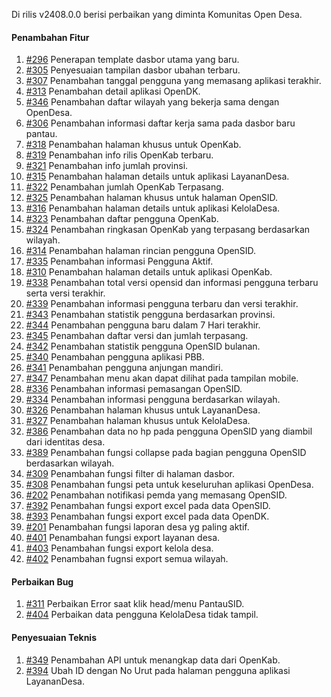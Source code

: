 Di rilis v2408.0.0 berisi perbaikan yang diminta Komunitas Open Desa.

#### Penambahan Fitur

1. [#296](https://github.com/OpenSID/pantau/issues/296) Penerapan template dasbor utama yang baru.
2. [#305](https://github.com/OpenSID/pantau/issues/305) Penyesuaian tampilan dasbor ubahan terbaru.
3. [#307](https://github.com/OpenSID/pantau/issues/307) Penambahan tanggal pengguna yang memasang aplikasi terakhir.
4. [#313](https://github.com/OpenSID/pantau/issues/313) Penambahan detail aplikasi OpenDK.
5. [#346](https://github.com/OpenSID/pantau/issues/346) Penambahan daftar wilayah yang bekerja sama dengan OpenDesa.
6. [#306](https://github.com/OpenSID/pantau/issues/306) Penambahan informasi daftar kerja sama pada dasbor baru pantau.
7. [#318](https://github.com/OpenSID/pantau/issues/318) Penambahan halaman khusus untuk OpenKab.
8. [#319](https://github.com/OpenSID/pantau/issues/319) Penambahan info rilis OpenKab terbaru.
9. [#321](https://github.com/OpenSID/pantau/issues/321) Penambahan info jumlah provinsi.
10. [#315](https://github.com/OpenSID/pantau/issues/315) Penambahan  halaman details untuk aplikasi LayananDesa.
11. [#322](https://github.com/OpenSID/pantau/issues/322) Penambahan jumlah OpenKab Terpasang.
12. [#325](https://github.com/OpenSID/pantau/issues/325) Penambahan halaman khusus untuk halaman OpenSID.
13. [#316](https://github.com/OpenSID/pantau/issues/316) Penambahan halaman details untuk aplikasi KelolaDesa.
14. [#323](https://github.com/OpenSID/pantau/issues/323) Penambahan daftar pengguna OpenKab.
15. [#324](https://github.com/OpenSID/pantau/issues/324) Penambahan ringkasan OpenKab yang terpasang berdasarkan wilayah.
16. [#314](https://github.com/OpenSID/pantau/issues/314) Penambahan halaman rincian pengguna OpenSID.
17. [#335](https://github.com/OpenSID/pantau/issues/335) Penambahan informasi Pengguna Aktif.
18. [#310](https://github.com/OpenSID/pantau/issues/310) Penambahan halaman details untuk aplikasi OpenKab.
19. [#338](https://github.com/OpenSID/pantau/issues/338) Penambahan total versi opensid dan informasi pengguna terbaru serta versi terakhir.
20. [#339](https://github.com/OpenSID/pantau/issues/339) Penambahan informasi pengguna terbaru dan versi terakhir.
21. [#343](https://github.com/OpenSID/pantau/issues/343) Penambahan statistik pengguna berdasarkan provinsi.
22. [#344](https://github.com/OpenSID/pantau/issues/344) Penambahan pengguna baru dalam 7 Hari terakhir.
23. [#345](https://github.com/OpenSID/pantau/issues/345) Penambahan daftar versi dan jumlah terpasang.
24. [#342](https://github.com/OpenSID/pantau/issues/342) Penambahan statistik pengguna OpenSID bulanan.
25. [#340](https://github.com/OpenSID/pantau/issues/340) Penambahan pengguna aplikasi PBB.
26. [#341](https://github.com/OpenSID/pantau/issues/341) Penambahan pengguna anjungan mandiri.
27. [#347](https://github.com/OpenSID/pantau/issues/347) Penambahan menu akan dapat dilihat pada tampilan mobile.
28. [#336](https://github.com/OpenSID/pantau/issues/336) Penambahan informasi pemasangan OpenSID.
29. [#334](https://github.com/OpenSID/pantau/issues/334) Penambahan informasi pengguna berdasarkan wilayah. 
30. [#326](https://github.com/OpenSID/pantau/issues/326) Penambahan halaman khusus untuk LayananDesa.
31. [#327](https://github.com/OpenSID/pantau/issues/327) Penambahan halaman khusus untuk KelolaDesa.
32. [#386](https://github.com/OpenSID/pantau/issues/386) Penambahan data no hp pada pengguna OpenSID yang diambil dari identitas desa.
33. [#389](https://github.com/OpenSID/pantau/issues/389) Penambahan fungsi collapse pada bagian pengguna OpenSID berdasarkan wilayah.
34. [#309](https://github.com/OpenSID/pantau/issues/309) Penambahan fungsi filter di halaman dasbor.
35. [#308](https://github.com/OpenSID/pantau/issues/308) Penambahan fungsi peta untuk keseluruhan aplikasi OpenDesa.
36. [#202](https://github.com/OpenSID/pantau/issues/202) Penambahan notifikasi pemda yang memasang OpenSID.
37. [#392](https://github.com/OpenSID/pantau/issues/392) Penambahan fungsi export excel pada data OpenSID.
38. [#393](https://github.com/OpenSID/pantau/issues/393) Penambahan fungsi export excel pada data OpenDK.
39. [#201](https://github.com/OpenSID/pantau/issues/201) Penambahan fungsi laporan desa yg paling aktif.
40. [#401](https://github.com/OpenSID/pantau/issues/401) Penambahan fungsi export layanan desa.
41. [#403](https://github.com/OpenSID/pantau/issues/403) Penambahan fungsi export kelola desa.
42. [#402](https://github.com/OpenSID/pantau/issues/402) Penambahan fugnsi export semua wilayah.

#### Perbaikan Bug

1. [#311](https://github.com/OpenSID/pantau/issues/311) Perbaikan Error saat klik head/menu PantauSID.
2. [#404](https://github.com/OpenSID/pantau/issues/404) Perbaikan data pengguna KelolaDesa tidak tampil.


#### Penyesuaian Teknis

1. [#349](https://github.com/OpenSID/pantau/issues/349) Penambahan API untuk menangkap data dari OpenKab.
2. [#394](https://github.com/OpenSID/pantau/issues/394) Ubah ID dengan No Urut pada halaman pengguna aplikasi LayananDesa.
